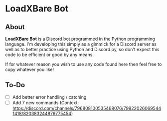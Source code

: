 # LoadXBare Bot
## About
**LoadXBare Bot** is a Discord bot programmed in the Python programming language. I'm developing this simply as a gimmick for a Discord server as well as to better practice using Python and Discord.py, so don't expect this code to be efficient or good by any means.

If for whatever reason you wish to use any code found here then feel free to copy whatever you like!

## To-Do
- [ ] Add better error handling / catching
- [ ] Add 7 new commands (Context: https://discord.com/channels/796808100535468076/799220260695441418/820383244876775454)
